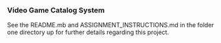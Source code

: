 ### Video Game Catalog System

See the README.mb and ASSIGNMENT_INSTRUCTIONS.md in the folder one
directory up for further details regarding this project.
